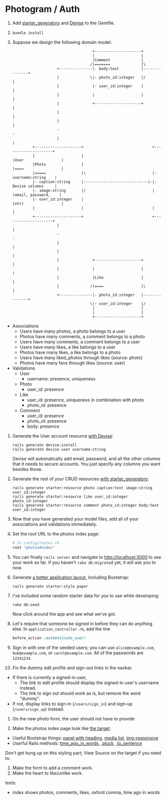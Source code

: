 # Photogram / Auth

1. Add [starter_generators](https://gist.github.com/rbetina/80d3cf2cf82666ed1c0f) and [Devise](https://gist.github.com/rbetina/9ef4a9ffa4604df74bb5) to the Gemfile.
1. `bundle install`
1. Suppose we design the following domain model:

                                           +---------------------+
                                           |                     |
                                           |Comment              |
                                          /|=======              |\
                           +---------------|- body:text          |---------------+
                           |              \|- photo_id:integer   |/              |
                           |               |- user_id:integer    |               |
                           |               |                     |               |
                           |               +---------------------+               |
                           |                                                     |
                           |                                                     |
                           -                                                     -
                           |                                                     |
                +---------------------+                               +---------------------+
                |                     |                               |User                 |
                |Photo                |                               |====                 |
                |=====                |\                              |- username:string    |
                |- caption:string     |-----------------------------|-|- Devise columns     |
                |- image:string       |/                              |(email, password,    |
                |- user_id:integer    |                               |etc)                 |
                |                     |                               |                     |
                +---------------------+                               +---------------------+
                           |                                                     |
                           -                                                     -
                           |                                                     |
                           |                                                     |
                           |               +---------------------+               |
                           |               |                     |               |
                           |               |Like                 |               |
                           |              /|====                 |\              |
                           +---------------|- photo_id:integer   |---------------+
                                          \|- user_id:integer    |/
                                           |                     |
                                           |                     |
                                           +---------------------+

  - Associations
     - Users have many photos, a photo belongs to a user
     - Photos have many comments, a comment belongs to a photo
     - Users have many comments, a comment belongs to a user
     - Users have many likes, a like belongs to a user
     - Photos have many likes, a like belongs to a photo
     - Users have many liked_photos through likes (source: photo)
     - Photos have many fans through likes (source: user)
  - Validations
     - User
         - username: presence, uniqueness
     - Photo
         - user_id: presence
     - Like
         - user_id: presence, uniqueness in combination with photo
         - photo_id: presence
     - Comment
         - user_id: presence
         - photo_id: presence
         - body: presence

1. Generate the User account resource [with Devise](https://gist.github.com/rbetina/9ef4a9ffa4604df74bb5#generate-a-new-model-with-devise):

    ```shell
    rails generate devise:install
    rails generate devise user username:string
    ```

    Devise will automatically add email, password, and all the other columns that it needs to secure accounts. You just specify any columns you want besides those.

1. Generate the rest of your CRUD resources [with starter_generators](https://gist.github.com/rbetina/80d3cf2cf82666ed1c0f#resources):

    ```shell
    rails generate starter:resource photo caption:text image:string user_id:integer
    rails generate starter:resource like user_id:integer photo_id:integer
    rails generate starter:resource comment photo_id:integer body:text user_id:integer
    ```

1. Now that you have generated your model files, add all of your associations and validations immediately.
1. Set the root URL to the photos index page:

    ```ruby
    # In config/routes.rb
    root "photos#index"
    ```
1. You can finally `rails server` and navigate to [http://localhost:3000](http://localhost:3000) to see your work so far. If you haven't `rake db:migrate`d yet, it will ask you to now.
1. Generate [a better application layout](https://gist.github.com/rbetina/80d3cf2cf82666ed1c0f#application-layout), including Bootstrap:

    ```shell
    rails generate starter:style paper
    ```

1. I've included some random starter data for you to use while developing:

    ```shell
    rake db:seed
    ```

    Now click around the app and see what we've got.

1. Let's require that someone be signed in before they can do anything else. In `application_controller.rb`, add the line

    ```ruby
    before_action :authenticate_user!
    ```
1. Sign in with one of the seeded users; you can use `alice@example.com`, `bob@example.com`, or `carol@example.com`. All of the passwords are `12341234`.

1. Fix the dummy edit profile and sign-out links in the navbar.
 - If there is currently a signed-in user,
     - The link to edit profile should display the signed-in user's username instead.
     - The link to sign out should work as is, but remove the word "dummy".
 - If not, display links to sign-in (`/users/sign_in`) and sign-up (`/users/sign_up`) instead.

1. On the new photo form, the user should not have to provide

1. Make the photos index page look like [the target](https://photogram-auth-target.herokuapp.com/photos):
  - Useful Bootstrap things: [panel with heading](http://getbootstrap.com/components/#panels-heading), [media list](http://getbootstrap.com/components/#media-list), [img-responsive](http://getbootstrap.com/css/#images-responsive)
  - Userful Rails methods: [time_ago_in_words](http://apidock.com/rails/ActionView/Helpers/DateHelper/time_ago_in_words), [.pluck](http://guides.rubyonrails.org/active_record_querying.html#pluck), [.to_sentence](http://apidock.com/rails/Array/to_sentence)

   Don't get hung up on this styling part; View Source on the target if you need to.

1. Make the form to add a comment work.
2. Make the heart to like/unlike work.

tests:
 - index shows photos, comments, likes, oxford comma, time ago in words


